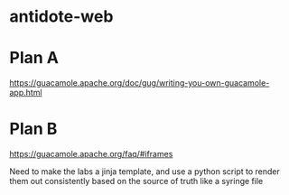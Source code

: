 # antidote-web

# Plan A

https://guacamole.apache.org/doc/gug/writing-you-own-guacamole-app.html

# Plan B

https://guacamole.apache.org/faq/#iframes


Need to make the labs a jinja template, and use a python script to render them out consistently based on the source of truth like a syringe file